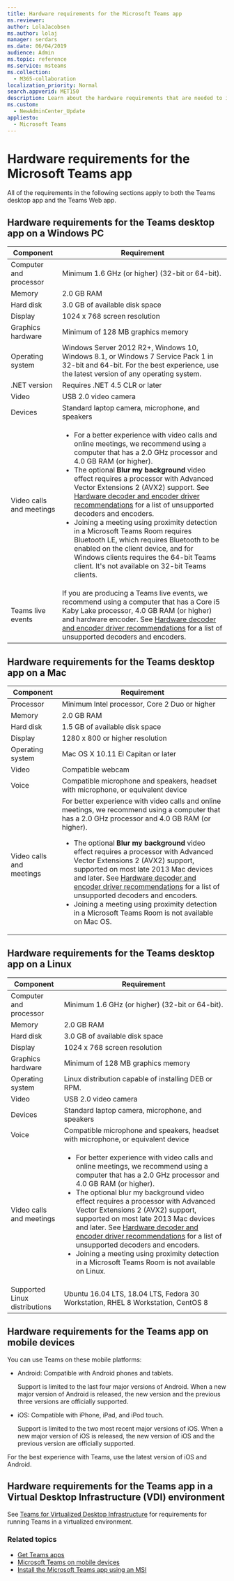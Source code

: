 ```yaml
---
title: Hardware requirements for the Microsoft Teams app
ms.reviewer: 
author: LolaJacobsen
ms.author: lolaj
manager: serdars
ms.date: 06/04/2019
audience: Admin
ms.topic: reference
ms.service: msteams
ms.collection: 
  - M365-collaboration
localization_priority: Normal
search.appverid: MET150
description: Learn about the hardware requirements that are needed to install and run Microsoft Teams.
ms.custom: 
  - NewAdminCenter_Update
appliesto: 
  - Microsoft Teams
---
```


# Hardware requirements for the Microsoft Teams app

All of the requirements in the following sections apply to both the Teams desktop app and the Teams Web app.

## Hardware requirements for the Teams desktop app on a Windows PC

|**Component**|**Requirement**  |
|---------|---------|
|Computer and processor    | Minimum 1.6 GHz (or higher) (32-bit or 64-bit).        |
|Memory     |    2.0 GB RAM     |
|Hard disk    | 3.0 GB of available disk space        |
|Display    |   1024 x 768 screen resolution |
|Graphics hardware |  Minimum of 128 MB graphics memory
|Operating system  |    Windows Server 2012 R2+, Windows 10, Windows 8.1, or Windows 7 Service Pack 1 in 32-bit and 64-bit. For the best experience, use the latest version of any operating system.|
|.NET version    |  Requires .NET 4.5 CLR or later       |
|Video    |  USB 2.0 video camera       |
|Devices    |   Standard laptop camera, microphone, and speakers    | 
|Video calls and meetings | <ul><li>For a better experience with video calls and online meetings, we recommend using a computer that has a 2.0 GHz processor and 4.0 GB RAM (or higher). </li><li>The optional **Blur my background** video effect requires a processor with Advanced Vector Extensions 2 (AVX2) support. See [Hardware decoder and encoder driver recommendations](hardware-decoders-and-encoders.md) for a list of unsupported decoders and encoders.</li><li>Joining a meeting using proximity detection in a Microsoft Teams Room requires Bluetooth LE, which requires Bluetooth to be enabled on the client device, and for Windows clients requires the 64-bit Teams client. It's not available on 32-bit Teams clients.</li></ul> |
|Teams live events | If you are producing a Teams live events, we recommend using a computer that has a Core i5 Kaby Lake processor, 4.0 GB RAM (or higher) and hardware encoder. See [Hardware decoder and encoder driver recommendations](hardware-decoders-and-encoders.md) for a list of unsupported decoders and encoders. |

## Hardware requirements for the Teams desktop app on a Mac

|**Component**|**Requirement**  |
|---------|---------|
|Processor    | Minimum Intel processor, Core 2 Duo or higher |
|Memory     |   2.0 GB RAM      |
|Hard disk    |   1.5 GB of available disk space      |
|Display    | 1280 x 800 or higher resolution    |
|Operating system  |    Mac OS X 10.11 El Capitan or later     |
|Video  |    Compatible webcam     |
|Voice    |  Compatible microphone and speakers, headset with microphone, or equivalent device       |
|Video calls and meetings | For better experience with video calls and online meetings, we recommend using a computer that has a 2.0 GHz processor and 4.0 GB RAM (or higher).  <ul><li>The optional **Blur my background** video effect requires a processor with Advanced Vector Extensions 2 (AVX2) support, supported on most late 2013 Mac devices and later. See [Hardware decoder and encoder driver recommendations](hardware-decoders-and-encoders.md) for a list of unsupported decoders and encoders.</li><li>Joining a meeting using proximity detection in a Microsoft Teams Room is not available on Mac OS.</li></ul> |

## Hardware requirements for the Teams desktop app on a Linux

|**Component**|**Requirement**  |
|---------|---------|
|Computer and processor    | Minimum 1.6 GHz (or higher) (32-bit or 64-bit).        |
|Memory     |    2.0 GB RAM     |
|Hard disk    | 3.0 GB of available disk space        |
|Display    |   1024 x 768 screen resolution |
|Graphics hardware |  Minimum of 128 MB graphics memory
|Operating system  | Linux distribution capable of installing DEB or RPM. |
|Video    |  USB 2.0 video camera       |
|Devices    |   Standard laptop camera, microphone, and speakers    | 
|Voice    |  Compatible microphone and speakers, headset with microphone, or equivalent device       |
|Video calls and meetings | <ul><li>For better experience with video calls and online meetings, we recommend using a computer that has a 2.0 GHz processor and 4.0 GB RAM (or higher). </li><li>The optional blur my background video effect requires a processor with Advanced Vector Extensions 2 (AVX2) support, supported on most late 2013 Mac devices and later. See [Hardware decoder and encoder driver recommendations](hardware-decoders-and-encoders.md) for a list of unsupported decoders and encoders.</li><li>Joining a meeting using proximity detection in a Microsoft Teams Room is not available on Linux.</li></ul>
|Supported Linux distributions | Ubuntu 16.04 LTS, 18.04 LTS, Fedora 30 Workstation, RHEL 8 Workstation, CentOS 8


## Hardware requirements for the Teams app on mobile devices

You can use Teams on these mobile platforms:

- Android: Compatible with Android phones and tablets.

  Support is limited to the last four major versions of Android. When a new major version of Android is released, the new version and the previous three versions are officially supported.

- iOS: Compatible with iPhone, iPad, and iPod touch. 

  Support is limited to the two most recent major versions of iOS. When a new major version of iOS is released, the new version of iOS and the previous version are officially supported.

For the best experience with Teams, use the latest version of iOS and Android.

## Hardware requirements for the Teams app in a Virtual Desktop Infrastructure (VDI) environment

See [Teams for Virtualized Desktop Infrastructure](teams-for-vdi.md) for requirements for running Teams in a virtualized environment. 

### Related topics
- [Get Teams apps](get-clients.md)
- [Microsoft Teams on mobile devices](https://support.office.com/article/Microsoft-Teams-on-mobile-devices-2ACBCF73-8FD4-4929-9B31-AE403B88C2D3)
- [Install the Microsoft Teams app using an MSI](msi-deployment.md)
